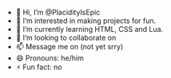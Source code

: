 - 👋 Hi, I’m @PlacidityIsEpic
- 👀 I’m interested in making projects for fun.
- 🌱 I’m currently learning HTML, CSS and Lua.
- 💞️ I’m looking to collaborate on 
- 📫 Message me on (not yet srry)
- 😄 Pronouns: he/him
- ⚡ Fun fact: no

<!---
PlacidityIsEpic/PlacidityIsEpic is a ✨ special ✨ repository because its `README.md` (this file) appears on your GitHub profile.
You can click the Preview link to take a look at your changes.
--->
